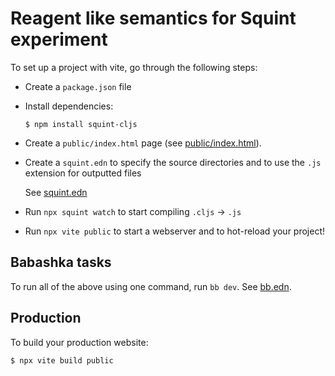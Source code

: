# Reagent like semantics for Squint experiment

To set up a project with vite, go through the following steps:

- Create a `package.json` file

- Install dependencies:

  ```  
  $ npm install squint-cljs
  ```

- Create a `public/index.html` page (see [public/index.html](public/index.html)).

- Create a `squint.edn` to specify the source directories and to use the `.js`
  extension for outputted files

  See [squint.edn](squint.edn)

- Run `npx squint watch` to start compiling `.cljs` -> `.js`

- Run `npx vite public` to start a webserver and to hot-reload your project!

## Babashka tasks

To run all of the above using one command, run `bb dev`. See [bb.edn](bb.edn).

## Production

To build your production website:

```
$ npx vite build public
```
